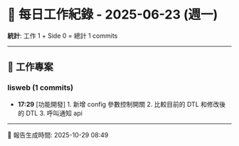 # 📅 每日工作紀錄 - 2025-06-23 (週一)

**統計**: 工作 1 + Side 0 = 總計 1 commits

---

## 💼 工作專案

### lisweb (1 commits)

- **17:29** [功能開發] 1. 新增 config 參數控制開關 2. 比較目前的 DTL 和修改後的 DTL 3. 呼叫通知 api

---

📅 報告生成時間: 2025-10-29 08:49
